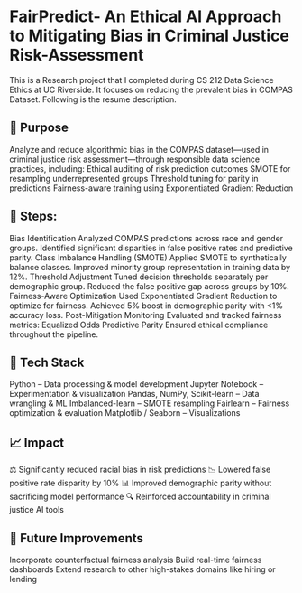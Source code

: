 # FairPredict- An Ethical AI Approach to Mitigating Bias in Criminal Justice Risk-Assessment

This is a Research project that I completed during CS 212 Data Science Ethics at UC Riverside. It focuses on reducing the prevalent bias in COMPAS Dataset. Following is the resume description.

## 🧠 Purpose

Analyze and reduce algorithmic bias in the COMPAS dataset—used in criminal justice risk assessment—through responsible data science practices, including:
Ethical auditing of risk prediction outcomes
SMOTE for resampling underrepresented groups
Threshold tuning for parity in predictions
Fairness-aware training using Exponentiated Gradient Reduction

## 🔄 Steps:

Bias Identification
Analyzed COMPAS predictions across race and gender groups.
Identified significant disparities in false positive rates and predictive parity.
Class Imbalance Handling (SMOTE)
Applied SMOTE to synthetically balance classes.
Improved minority group representation in training data by 12%.
Threshold Adjustment
Tuned decision thresholds separately per demographic group.
Reduced the false positive gap across groups by 10%.
Fairness-Aware Optimization
Used Exponentiated Gradient Reduction to optimize for fairness.
Achieved 5% boost in demographic parity with <1% accuracy loss.
Post-Mitigation Monitoring
Evaluated and tracked fairness metrics:
Equalized Odds
Predictive Parity
Ensured ethical compliance throughout the pipeline.

## 🧰 Tech Stack

Python – Data processing & model development
Jupyter Notebook – Experimentation & visualization
Pandas, NumPy, Scikit-learn – Data wrangling & ML
Imbalanced-learn – SMOTE resampling
Fairlearn – Fairness optimization & evaluation
Matplotlib / Seaborn – Visualizations

## 📈 Impact

⚖️ Significantly reduced racial bias in risk predictions
📉 Lowered false positive rate disparity by 10%
📊 Improved demographic parity without sacrificing model performance
🔍 Reinforced accountability in criminal justice AI tools

## 🧩 Future Improvements

Incorporate counterfactual fairness analysis
Build real-time fairness dashboards
Extend research to other high-stakes domains like hiring or lending



